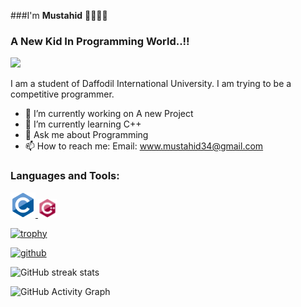 ###I'm **Mustahid** 🥸🤲👨‍🎓
### **A New Kid** In Programming World..!!
![](https://scontent.fdac129-1.fna.fbcdn.net/v/t39.30808-6/279779561_1300805963779519_3235018640045711342_n.jpg?_nc_cat=109&ccb=1-7&_nc_sid=174925&_nc_eui2=AeFTw30M2grXwbLrQ_bpAAjNoXn_JoT409Ghef8mhPjT0ZNzfrxlFPwdCB4OoP4lgcWkliYbk8cxospChxWLDBSV&_nc_ohc=tyKD6JChHNMAX-wXUPu&_nc_ht=scontent.fdac129-1.fna&oh=00_AT8A6SrSBQO_V_Jhq6x8Or7OwK2ZPNBn3piykEvmdf122w&oe=62A39DB1)




I am a student of Daffodil International University. 
I am trying to be a competitive programmer.



- 🔭 I’m currently working on A new Project 
- 🌱 I’m currently learning C++ 
- 💬 Ask me about Programming  
- 📫 How to reach me: Email: www.mustahid34@gmail.com 

<h3 align="left">Languages and Tools:</h3>
<p align="left"> <a href="https://www.cprogramming.com/" target="_blank" rel="noreferrer"> <img src="https://raw.githubusercontent.com/devicons/devicon/master/icons/c/c-original.svg" alt="c" width="40" height="40"/> </a> <a href="https://www.w3schools.com/cpp/" target="_blank" rel="noreferrer"> <img src="https://raw.githubusercontent.com/devicons/devicon/master/icons/cplusplus/cplusplus-original.svg" alt="cplusplus" width="30" height="30"/> </a> </p>
 


[![trophy](https://github-profile-trophy.vercel.app/?username=AAM-Mustahid)](https://github.com/ryo-ma/github-profile-trophy)



[<img src='https://cdn.jsdelivr.net/npm/simple-icons@3.0.1/icons/github.svg' alt='github' height='40'>](https://github.com/AAM-Mustahid)  

![GitHub streak stats](https://github-readme-streak-stats.herokuapp.com/?user=AAM-Mustahid)  





 

![GitHub Activity Graph](https://activity-graph.herokuapp.com/graph?username=AAM-Mustahid)  





<p align="left">
</p>


  

